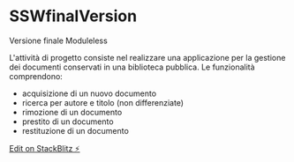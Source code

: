 # SSWfinalVersion

Versione finale Moduleless

L'attività di progetto consiste nel realizzare una applicazione per la gestione dei documenti conservati in una biblioteca pubblica. Le funzionalità comprendono:
* acquisizione di un nuovo documento
* ricerca per autore e titolo (non differenziate)
* rimozione di un documento
* prestito di un documento
* restituzione di un documento

[Edit on StackBlitz ⚡️](https://stackblitz.com/edit/stackblitz-starters-uxq6bt)
